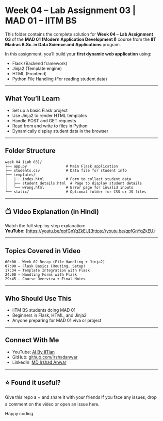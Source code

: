 # Week 04 – Lab Assignment 03 | MAD 01 – IITM BS

This folder contains the complete solution for **Week 04 – Lab Assignment 03** of the **MAD 01 (Modern Application Development I)** course from the **IIT Madras B.Sc. in Data Science and Applications** program.

In this assignment, you’ll build your **first dynamic web application** using:

- Flask (Backend framework)
- Jinja2 (Template engine)
- HTML (Frontend)
- Python File Handling (For reading student data)

---

## What You’ll Learn

- Set up a basic Flask project  
- Use Jinja2 to render HTML templates  
- Handle POST and GET requests  
- Read from and write to files in Python  
- Dynamically display student data in the browser  

---

## Folder Structure

```
week 04 (Lab 03)/
├── app.py                  # Main Flask application
├── students.csv            # Data file for student info
├── templates/
│   ├── index.html          # Form to collect student data
│   ├── student_details.html  # Page to display student details
│   └── wrong.html          # Error page for invalid inputs
└── static/                 # Optional folder for CSS or JS files
```

---

## 📺 Video Explanation (in Hindi)

Watch the full step-by-step explanation:  
**YouTube:** [https://youtu.be/qpfGnYqZkEU](https://youtu.be/qpfGnYqZkEU)

---

## Topics Covered in Video

```
00:00 – Week 02 Recap (File Handling + Jinja2)
07:00 – Flask Basics (Routing, Setup)
17:34 – Template Integration with Flask
24:00 – Handling Forms with Flask
29:45 – Course Overview + Final Notes
```

---

## Who Should Use This

- IITM BS students doing MAD 01  
- Beginners in Flask, HTML, and Jinja2  
- Anyone preparing for MAD 01 viva or project  

---

## Connect With Me

- YouTube: [AI By IITian](https://www.youtube.com/@AIByIITian)  
- GitHub: [github.com/Irshadanwar](https://github.com/Irshadanwar)  
- LinkedIn: [MD Irshad Anwar](https://www.linkedin.com/in/mdirshadanwar)

---

## ⭐ Found it useful?

Give this repo a ⭐ and share it with your friends
If you face any issues, drop a comment on the video or open an issue here.

Happy coding
